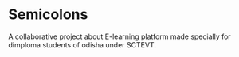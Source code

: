 # Semicolons
A collaborative project about E-learning platform made specially for dimploma students of odisha under SCTEVT.
